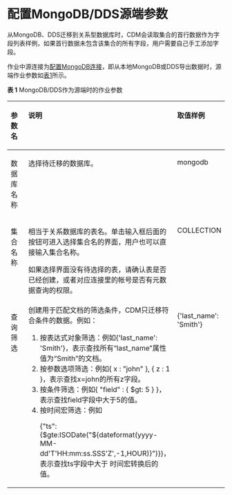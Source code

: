 # 配置MongoDB/DDS源端参数<a name="dgc_01_0055"></a>

从MongoDB、DDS迁移到关系型数据库时，CDM会读取集合的首行数据作为字段列表样例，如果首行数据未包含该集合的所有字段，用户需要自己手工添加字段。

作业中源连接为[配置MongoDB连接](配置MongoDB连接.md#dgc_01_0030)，即从本地MongoDB或DDS导出数据时，源端作业参数如[表1](#zh-cn_topic_0108275308_table31823995163953)所示。

**表 1**  MongoDB/DDS作为源端时的作业参数

<a name="zh-cn_topic_0108275308_table31823995163953"></a>
<table><thead align="left"><tr id="zh-cn_topic_0108275308_row18653487163953"><th class="cellrowborder" valign="top" width="15.61%" id="mcps1.2.4.1.1"><p id="zh-cn_topic_0108275308_p15314298163953"><a name="zh-cn_topic_0108275308_p15314298163953"></a><a name="zh-cn_topic_0108275308_p15314298163953"></a>参数名</p>
</th>
<th class="cellrowborder" valign="top" width="64.88000000000001%" id="mcps1.2.4.1.2"><p id="zh-cn_topic_0108275308_p32498630163953"><a name="zh-cn_topic_0108275308_p32498630163953"></a><a name="zh-cn_topic_0108275308_p32498630163953"></a>说明</p>
</th>
<th class="cellrowborder" valign="top" width="19.509999999999998%" id="mcps1.2.4.1.3"><p id="zh-cn_topic_0108275308_p15143370163953"><a name="zh-cn_topic_0108275308_p15143370163953"></a><a name="zh-cn_topic_0108275308_p15143370163953"></a>取值样例</p>
</th>
</tr>
</thead>
<tbody><tr id="zh-cn_topic_0108275308_row2052684816261"><td class="cellrowborder" valign="top" width="15.61%" headers="mcps1.2.4.1.1 "><p id="zh-cn_topic_0108275308_p175265482261"><a name="zh-cn_topic_0108275308_p175265482261"></a><a name="zh-cn_topic_0108275308_p175265482261"></a>数据库名称</p>
</td>
<td class="cellrowborder" valign="top" width="64.88000000000001%" headers="mcps1.2.4.1.2 "><p id="zh-cn_topic_0108275308_p145261848192619"><a name="zh-cn_topic_0108275308_p145261848192619"></a><a name="zh-cn_topic_0108275308_p145261848192619"></a>选择待迁移的数据库。</p>
</td>
<td class="cellrowborder" valign="top" width="19.509999999999998%" headers="mcps1.2.4.1.3 "><p id="zh-cn_topic_0108275308_p452664812616"><a name="zh-cn_topic_0108275308_p452664812616"></a><a name="zh-cn_topic_0108275308_p452664812616"></a>mongodb</p>
</td>
</tr>
<tr id="zh-cn_topic_0108275308_row34313000163953"><td class="cellrowborder" valign="top" width="15.61%" headers="mcps1.2.4.1.1 "><p id="zh-cn_topic_0108275308_p46804376161524"><a name="zh-cn_topic_0108275308_p46804376161524"></a><a name="zh-cn_topic_0108275308_p46804376161524"></a>集合名称</p>
</td>
<td class="cellrowborder" valign="top" width="64.88000000000001%" headers="mcps1.2.4.1.2 "><p id="zh-cn_topic_0108275308_p6187019816562"><a name="zh-cn_topic_0108275308_p6187019816562"></a><a name="zh-cn_topic_0108275308_p6187019816562"></a>相当于关系数据库的表名。单击输入框后面的按钮可进入选择集合名的界面，用户也可以直接输入集合名称。</p>
<p id="zh-cn_topic_0108275308_p49990086164128"><a name="zh-cn_topic_0108275308_p49990086164128"></a><a name="zh-cn_topic_0108275308_p49990086164128"></a>如果选择界面没有待选择的表，请确认表是否已经创建，或者对应连接里的帐号是否有元数据查询的权限。</p>
</td>
<td class="cellrowborder" valign="top" width="19.509999999999998%" headers="mcps1.2.4.1.3 "><p id="zh-cn_topic_0108275308_p41020337163953"><a name="zh-cn_topic_0108275308_p41020337163953"></a><a name="zh-cn_topic_0108275308_p41020337163953"></a>COLLECTION</p>
</td>
</tr>
<tr id="zh-cn_topic_0108275308_row13417032753"><td class="cellrowborder" valign="top" width="15.61%" headers="mcps1.2.4.1.1 "><p id="zh-cn_topic_0108275308_p16417163215510"><a name="zh-cn_topic_0108275308_p16417163215510"></a><a name="zh-cn_topic_0108275308_p16417163215510"></a>查询筛选</p>
</td>
<td class="cellrowborder" valign="top" width="64.88000000000001%" headers="mcps1.2.4.1.2 "><div class="p" id="zh-cn_topic_0108275308_p241710321259"><a name="zh-cn_topic_0108275308_p241710321259"></a><a name="zh-cn_topic_0108275308_p241710321259"></a>创建用于匹配文档的筛选条件，CDM只迁移符合条件的数据。例如：<a name="zh-cn_topic_0108275308_ol6793125415558"></a><a name="zh-cn_topic_0108275308_ol6793125415558"></a><ol id="zh-cn_topic_0108275308_ol6793125415558"><li>按表达式对象筛选：例如{'last_name': 'Smith'}，表示查找所有<span class="parmname" id="zh-cn_topic_0108275308_parmname0657201595916"><a name="zh-cn_topic_0108275308_parmname0657201595916"></a><a name="zh-cn_topic_0108275308_parmname0657201595916"></a>“last_name”</span>属性值为<span class="parmvalue" id="zh-cn_topic_0108275308_parmvalue21701627155916"><a name="zh-cn_topic_0108275308_parmvalue21701627155916"></a><a name="zh-cn_topic_0108275308_parmvalue21701627155916"></a>“Smith”</span>的文档。</li><li>按参数选项筛选：例如{ x : "john" }, { z : 1 }，表示查找x=john的所有z字段。</li><li>按条件筛选：例如{ "field" : { $gt: 5 } }，表示查找field字段中大于5的值。</li><li>按时间宏筛选：例如<p id="zh-cn_topic_0108275308_p1011414116580"><a name="zh-cn_topic_0108275308_p1011414116580"></a><a name="zh-cn_topic_0108275308_p1011414116580"></a>{"ts":{$gte:ISODate("${dateformat(yyyy-MM-dd'T'HH:mm:ss.SSS'Z',-1,HOUR)}")}}，表示查找ts字段中大于 时间宏转换后的值。</p>
</li></ol>
</div>
</td>
<td class="cellrowborder" valign="top" width="19.509999999999998%" headers="mcps1.2.4.1.3 "><p id="zh-cn_topic_0108275308_p18417203211519"><a name="zh-cn_topic_0108275308_p18417203211519"></a><a name="zh-cn_topic_0108275308_p18417203211519"></a>{'last_name': 'Smith'}</p>
</td>
</tr>
</tbody>
</table>

